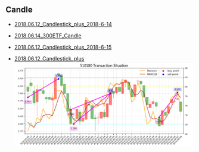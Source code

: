 ## Candle
* [2018.06.12_Candlestick_plus_2018-6-14](http://nbviewer.jupyter.org/github/bitbyte27/PythonQuant/blob/master/Candle/2018.06.12_Candlestick_plus_2018-6-14.ipynb)

* [2018.06.14_300ETF_Candle](http://nbviewer.jupyter.org/github/bitbyte27/PythonQuant/blob/master/Candle/2018.06.14_300ETF_Candle.ipynb)

* [2018.06.12_Candlestick_plus_2018-6-15](http://nbviewer.jupyter.org/github/bitbyte27/PythonQuant/blob/master/Candle/2018.06.12_Candlestick_plus_2018-6-15.ipynb)

* [2018.06.12_Candlestick_plus](http://nbviewer.jupyter.org/github/bitbyte27/PythonQuant/blob/master/Candle/2018.06.12_Candlestick_plus.ipynb)
![](510180TS.png)
